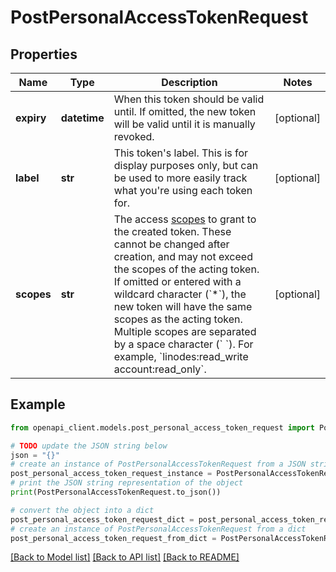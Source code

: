 # PostPersonalAccessTokenRequest


## Properties

Name | Type | Description | Notes
------------ | ------------- | ------------- | -------------
**expiry** | **datetime** | When this token should be valid until.  If omitted, the new token will be valid until it is manually revoked. | [optional] 
**label** | **str** | This token&#39;s label.  This is for display purposes only, but can be used to more easily track what you&#39;re using each token for. | [optional] 
**scopes** | **str** | The access [scopes](https://techdocs.akamai.com/linode-api/reference/get-started#oauth-reference) to grant to the created token. These cannot be changed after creation, and may not exceed the scopes of the acting token.  If omitted or entered with a wildcard character (&#x60;*&#x60;), the new token will have the same scopes as the acting token.  Multiple scopes are separated by a space character (&#x60; &#x60;).  For example, &#x60;linodes:read_write account:read_only&#x60;. | [optional] 

## Example

```python
from openapi_client.models.post_personal_access_token_request import PostPersonalAccessTokenRequest

# TODO update the JSON string below
json = "{}"
# create an instance of PostPersonalAccessTokenRequest from a JSON string
post_personal_access_token_request_instance = PostPersonalAccessTokenRequest.from_json(json)
# print the JSON string representation of the object
print(PostPersonalAccessTokenRequest.to_json())

# convert the object into a dict
post_personal_access_token_request_dict = post_personal_access_token_request_instance.to_dict()
# create an instance of PostPersonalAccessTokenRequest from a dict
post_personal_access_token_request_from_dict = PostPersonalAccessTokenRequest.from_dict(post_personal_access_token_request_dict)
```
[[Back to Model list]](../README.md#documentation-for-models) [[Back to API list]](../README.md#documentation-for-api-endpoints) [[Back to README]](../README.md)


